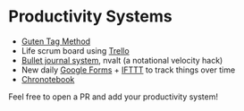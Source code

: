 # Productivity Systems

- [Guten Tag Method](https://twitter.com/GutenTagMethod)
- Life scrum board using [Trello](https://trello.com)
- [Bullet journal system](http://bulletjournal.com/get-started/), nvalt (a notational velocity hack)
- New daily [Google Forms](https://docs.google.com/forms/u/0/) + [IFTTT](https://ifttt.com/) to track things over time
- [Chronotebook](http://io9.gizmodo.com/377148/chronotebook-wins-design-award-for-promoting-nonlinear-time)

Feel free to open a PR and add your productivity system!
